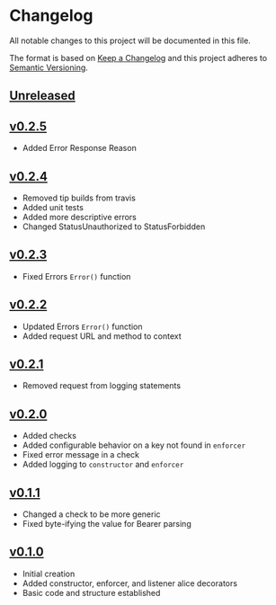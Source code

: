 # Changelog
All notable changes to this project will be documented in this file.

The format is based on [Keep a Changelog](http://keepachangelog.com/en/1.0.0/)
and this project adheres to [Semantic Versioning](http://semver.org/spec/v2.0.0.html).

## [Unreleased]

## [v0.2.5]
- Added Error Response Reason

## [v0.2.4]
- Removed tip builds from travis
- Added unit tests
- Added more descriptive errors
- Changed StatusUnauthorized to StatusForbidden

## [v0.2.3]
- Fixed Errors `Error()` function

## [v0.2.2]
- Updated Errors `Error()` function
- Added request URL and method to context

## [v0.2.1]
- Removed request from logging statements

## [v0.2.0]
 - Added checks
 - Added configurable behavior on a key not found in `enforcer`
 - Fixed error message in a check
 - Added logging to `constructor` and `enforcer`

## [v0.1.1]
 - Changed a check to be more generic
 - Fixed byte-ifying the value for Bearer parsing

## [v0.1.0]
- Initial creation
- Added constructor, enforcer, and listener alice decorators
- Basic code and structure established

[Unreleased]: https://github.com/xmidt-org/bascule/compare/v0.2.5...HEAD
[v0.2.5]: https://github.com/xmidt-org/bascule/compare/0.2.4...v0.2.5
[v0.2.4]: https://github.com/xmidt-org/bascule/compare/0.2.3...v0.2.4
[v0.2.3]: https://github.com/xmidt-org/bascule/compare/0.2.2...v0.2.3
[v0.2.2]: https://github.com/xmidt-org/bascule/compare/0.2.1...v0.2.2
[v0.2.1]: https://github.com/xmidt-org/bascule/compare/0.2.0...v0.2.1
[v0.2.0]: https://github.com/xmidt-org/bascule/compare/0.1.1...v0.2.0
[v0.1.1]: https://github.com/xmidt-org/bascule/compare/0.1.0...v0.1.1
[v0.1.0]: https://github.com/xmidt-org/bascule/compare/0.0.0...v0.1.0
